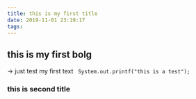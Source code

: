 ```yaml
---
title: this is my first title
date: 2019-11-01 23:19:17
tags:
---
```

## this is my first bolg
-> just test my first text
``` System.out.printf("this is a test");```

### this is second title
